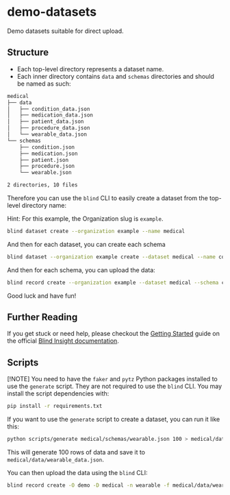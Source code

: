 # demo-datasets

Demo datasets suitable for direct upload.

## Structure

- Each top-level directory represents a dataset name.
- Each inner directory contains `data` and `schemas` directories and should be named as such:

```bash
medical
├── data
│   ├── condition_data.json
│   ├── medication_data.json
│   ├── patient_data.json
│   ├── procedure_data.json
│   └── wearable_data.json
└── schemas
    ├── condition.json
    ├── medication.json
    ├── patient.json
    ├── procedure.json
    └── wearable.json

2 directories, 10 files
```

Therefore you can use the `blind` CLI to easily create a dataset from the top-level directory name:

Hint: For this example, the Organization slug is `example`.

```bash
blind dataset create --organization example --name medical
```

And then for each dataset, you can create each schema

```bash
blind dataset --organization example create --dataset medical --name condition --file medical/schemas/condition.json
```

And then for each schema, you can upload the data:

```bash
blind record create --organization example --dataset medical --schema condition -f medical/data/condition_data.json
```

Good luck and have fun!

## Further Reading

If you get stuck or need help, please checkout the [Getting Started](https://docs.blindinsight.io/getting-started/) guide on the official [Blind Insight documentation](https://docs.blindinsight.io/).

## Scripts

[!NOTE] You need to have the `faker` and `pytz` Python packages installed to use the `generate` script. They are not required to use the `blind` CLI. You may install the script dependencies with:

```bash
pip install -r requirements.txt
```

If you want to use the `generate` script to create a dataset, you can run it like this:

```bash
python scripts/generate medical/schemas/wearable.json 100 > medical/data/wearable_data.json
```

This will generate 100 rows of data and save it to `medical/data/wearable_data.json`.

You can then upload the data using the `blind` CLI:

```bash
blind record create -O demo -D medical -n wearable -f medical/data/wearable_data.json
```
